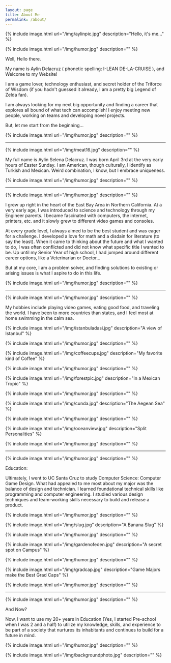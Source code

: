 ```yaml
---
layout: page
title: About Me
permalink: /about/
---
```


<!-- this is actually the About me page-->

{% include image.html url="/img/aylinpic.jpg" description="Hello, it's me..." %}

{% include image.html url="/img/humor.jpg" description="" %}

Well, Hello there.

My name is Aylin Delacruz ( phonetic spelling: I-LEAN DE-LA-CRUISE ), and Welcome to my Website! 

I am a game lover, technology enthusiast, and secret holder of the Triforce of Wisdom (if you hadn't guessed it already, I am a pretty big Legend of Zelda fan). 

I am always looking for my next big opportunity and finding a career that explores all bound of what tech can accomplish! I enjoy meeting new people, working on teams and developing novel projects. 

But, let me start from the beginning...

{% include image.html url="/img/humor.jpg" description="" %}

____________________________________________________________________________________________

{% include image.html url="/img/meat16.jpg" description="" %}

My full name is Aylin Selena Delacruz. I was born April 3rd at the very early hours of Easter Sunday. I am American, though culturally, I identify as Turkish and Mexican. Weird combination, I know, but I embrace uniqueness.

{% include image.html url="/img/humor.jpg" description="" %}

____________________________________________________________________________________________

{% include image.html url="/img/humor.jpg" description="" %}

I grew up right in the heart of the East Bay Area in Northern California.
At a very early age, I was introduced to science and technology through my Engineer parents.
I became fascinated with computers, the internet, printers, etc. and it slowly grew to different video games and consoles. 

At every grade level, I always aimed to be the best student and was eager for a challenge. 
I developed a love for math and a disdain for literature (to say the least). 
When it came to thinking about the future and what I wanted to do, I was often conflicted and did not know what specific title I wanted to be. Up until my Senior Year of high school, I had jumped around different career options, like a Veterinarian or Doctor... 

But at my core, I am a problem solver, and finding solutions to existing or arising issues is what I aspire to do in this life. 

{% include image.html url="/img/humor.jpg" description="" %}

____________________________________________________________________________________________

{% include image.html url="/img/humor.jpg" description="" %}

My hobbies include playing video games, eating good food, and traveling the world. I have been to more countries than states, and I feel most at home swimming in the calm sea. 

{% include image.html url="/img/istanbuladasi.jpg" description="A view of Istanbul" %}

{% include image.html url="/img/humor.jpg" description="" %}

{% include image.html url="/img/coffeecups.jpg" description="My favorite kind of Coffee" %}

{% include image.html url="/img/humor.jpg" description="" %}

{% include image.html url="/img/forestpic.jpg" description="In a Mexican Tropic" %}

{% include image.html url="/img/humor.jpg" description="" %}

{% include image.html url="/img/cunda.jpg" description="The Aegean Sea" %}

{% include image.html url="/img/humor.jpg" description="" %}

{% include image.html url="/img/oceanview.jpg" description="Split Personalities" %}

{% include image.html url="/img/humor.jpg" description="" %}



____________________________________________________________________________________________

{% include image.html url="/img/humor.jpg" description="" %}

Education: 

Ultimately, I went to UC Santa Cruz to study Computer Science: Computer Game Design. 
What had appealed to me most about my major was the balance of design and technician. 
I learned foundational technical skills like programming and computer engineering.
I studied various design techniques and team-working skills necessary to build and release a product. 

{% include image.html url="/img/humor.jpg" description="" %}

{% include image.html url="/img/slug.jpg" description="A Banana Slug" %}

{% include image.html url="/img/humor.jpg" description="" %}

{% include image.html url="/img/gardenofeden.jpg" description="A secret spot on Campus" %}

{% include image.html url="/img/humor.jpg" description="" %}

{% include image.html url="/img/gradcap.jpg" description="Game Majors make the Best Grad Caps" %}

{% include image.html url="/img/humor.jpg" description="" %}


____________________________________________________________________________________________

{% include image.html url="/img/humor.jpg" description="" %}

And Now?

Now, I want to use my 20+ years in Education (Yes, I started Pre-school when I was 2 and a half) to utilize my knowledge, skills, and experience to be part of a society that nurtures its inhabitants and continues to build for a future in mind. 

{% include image.html url="/img/humor.jpg" description="" %}





{% include image.html url="/img/backgroundphoto.jpg" description="" %}